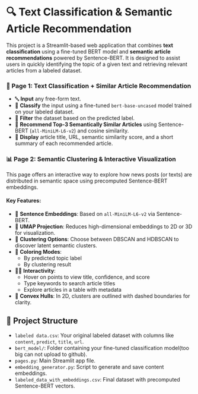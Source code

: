 # 🔍 Text Classification & Semantic Article Recommendation

This project is a Streamlit-based web application that combines **text classification** using a fine-tuned BERT model and **semantic article recommendations** powered by Sentence-BERT. It is designed to assist users in quickly identifying the topic of a given text and retrieving relevant articles from a labeled dataset.


### 🧾 Page 1: Text Classification + Similar Article Recommendation

- 🔤 **Input** any free-form text.
- 🤖 **Classify** the input using a fine-tuned `bert-base-uncased` model trained on your labeled dataset.
- 🎯 **Filter** the dataset based on the predicted label.
- 🧠 **Recommend Top-3 Semantically Similar Articles** using Sentence-BERT (`all-MiniLM-L6-v2`) and cosine similarity.
- 📌 **Display** article title, URL, semantic similarity score, and a short summary of each recommended article.

### 📊 Page 2: Semantic Clustering & Interactive Visualization

This page offers an interactive way to explore how news posts (or texts) are distributed in semantic space using precomputed Sentence-BERT embeddings.

#### Key Features:
- 🧠 **Sentence Embeddings**: Based on `all-MiniLM-L6-v2` via Sentence-BERT.
- 🧬 **UMAP Projection**: Reduces high-dimensional embeddings to 2D or 3D for visualization.
- 🧩 **Clustering Options**: Choose between DBSCAN and HDBSCAN to discover latent semantic clusters.
- 🎨 **Coloring Modes**:
  - By predicted topic label
  - By clustering result
- 🕵️‍♀️ **Interactivity**:
  - Hover on points to view title, confidence, and score
  - Type keywords to search article titles
  - Explore articles in a table with metadata
- 🔷 **Convex Hulls**: In 2D, clusters are outlined with dashed boundaries for clarity.

## 📂 Project Structure

- `labeled data.csv`: Your original labeled dataset with columns like `content`, `predict`, `title`, `url`.
- `bert_model/`: Folder containing your fine-tuned classification model(too big can not upload to github).
- `pages.py`: Main Streamlit app file.
- `embedding_generator.py`: Script to generate and save content embeddings.
- `labeled_data_with_embeddings.csv`: Final dataset with precomputed Sentence-BERT vectors.


